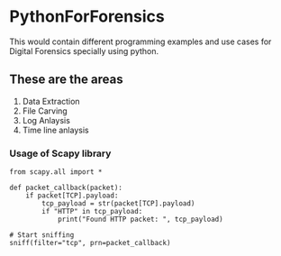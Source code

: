 
# PythonForForensics
This would contain different programming examples and use cases for Digital Forensics specially using python.

## These are the areas 
1. Data Extraction
2. File Carving
3. Log Anlaysis
4. Time line anlaysis



### Usage of Scapy library



```{python}
from scapy.all import *

def packet_callback(packet):
    if packet[TCP].payload:
        tcp_payload = str(packet[TCP].payload)
        if "HTTP" in tcp_payload:
            print("Found HTTP packet: ", tcp_payload)

# Start sniffing
sniff(filter="tcp", prn=packet_callback)


```

